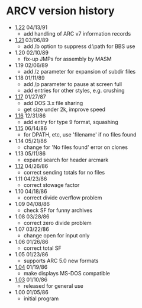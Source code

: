 # ARCV version history

- [1.22](1.22) 04/13/91
  - add handling of ARC v7 information records
- [1.21](1.21) 03/06/89
  - add /b option to suppress d:\path for BBS use
- 1.20 02/10/89
  - fix-up JMPs for assembly by MASM
- 1.19 02/06/89
  - add /z parameter for expansion of subdir files
- 1.18 01/11/89
  - add /p parameter to pause at screen full
  - add entries for other styles, e.g. crushing
- [1.17](1.17) 01/27/87
  - add DOS 3.x file sharing
  - get size under 2k, improve speed
- [1.16](1.16) 12/31/86
  - add entry for type 9 format, squashing
- [1.15](1.15) 06/14/86
  - for DPATH, etc, use 'filename' if no files found
- 1.14 05/21/86
  - change for 'No files found' error on clones
- 1.13 05/11/86
  - expand search for header arcmark
- [1.12](1.12) 04/26/86
  - correct sending totals for no files
- 1.11 04/23/86
  - correct stowage factor
- 1.10 04/18/86
  - correct divide overflow problem
- 1.09 04/08/86
  - check SF for funny archives
- 1.08 03/28/86
  - correct zero divide problem
- 1.07 03/22/86
  - change open for input only
- 1.06 01/26/86
  - correct total SF
- 1.05 01/23/86
  - supports ARC 5.0 new formats
- [1.04](1.04) 01/19/86
  - make displays MS-DOS compatible
- [1.03](1.03) 01/10/86
  - released for general use
- 1.00 01/05/86
  - initial program
